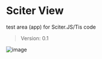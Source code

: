 # Sciter View
test area (app) for Sciter.JS/Tis code

> Version: 0.1

![image](https://user-images.githubusercontent.com/5108884/115338925-7b4ca700-a1ac-11eb-8ae3-ad4b8ffa4e6a.png)

